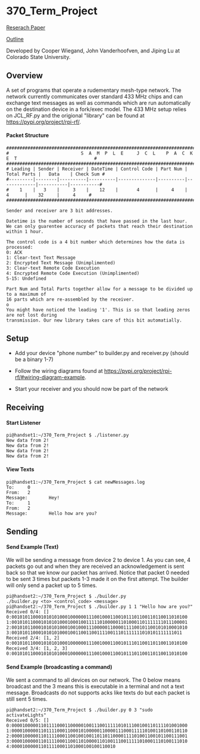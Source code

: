 # 370_Term_Project
 
 [Reserach Paper](https://docs.google.com/document/d/1NyC_Sf42hO-JUMay74-VKHViBrYexRQepyeW85B04mw/edit?usp=sharing)
 
 [Outline](https://docs.google.com/document/d/1OVfjGXZzx0KkbRxPxZe4xIjUputQPQnoWX9WUllVHjY/edit?usp=sharing)
 
 Developed by Cooper Wiegand, John Vanderhoofven, and Jiping Lu at Colorado State University.

## Overview ##
A set of programs that operate a rudementary mesh-type network. The network currently communicates over standard 433 MHz chips and can exchange text messages as well as commands which are run automatically on the destination device in a fork/exec model. The 433 MHz setup relies on JCL_RF.py and the origional "library" can be found at https://pypi.org/project/rpi-rf/.

#### Packet Structure ####
```
##########################################################################################################
#                           S  A  M  P  L  E     J  C  L    P  A  C  K  E  T                             #
##########################################################################################################
# Leading | Sender | Receiver | DateTime | Control Code | Part Num | Total Parts |   Data    | Check Sum #
#---------|--------|----------|----------|--------------|----------|-------------|-----------|-----------#
#    1    |   3    |     3    |    12    |       4      |     4    |      4      |    32     |     4     #
##########################################################################################################

Sender and receiver are 3 bit addresses.

Datetime is the number of seconds that have passed in the last hour.
We can only guarentee accuracy of packets that reach their destination within 1 hour.

The control code is a 4 bit number which determines how the data is processed:
0: ACK
1: Clear-text Text Message
2: Encrypted Text Message (Unimplimented)
3: Clear-text Remote Code Execution
4: Encrypted Remote Code Execution (Unimplimented)
5-15: Undefined

Part Num and Total Parts together allow for a message to be divided up to a maximum of 
16 parts which are re-assembled by the receiver.
o
You might have noticed the leading '1'. This is so that leading zeros are not lost during 
transmission. Our new library takes care of this bit automatially.
```

## Setup ##
- Add your device "phone number" to builder.py and receiver.py (should be a binary 1-7)

- Follow the wiring diagrams found at https://pypi.org/project/rpi-rf/#wiring-diagram-example.

- Start your receiver and you should now be part of the network

## Receiving ##

#### Start Listener ####
```
pi@handset1:~/370_Term_Project $ ./listener.py 
New data from 2!
New data from 2!
New data from 2!
New data from 2!
```

#### View Texts ####
```
pi@handset1:~/370_Term_Project $ cat newMessages.log 
To:     0
From:   2
Message:        Hey!
To:     1
From:   2
Message:        Hello how are you?
```

## Sending ##

#### Send Example (Text) ####
We will be sending a message from device 2 to device 1. As you can see, 4 packets go out and when they
are received an acknowledgement is sent back so that we know our packet has arrived. Notice that packet 0 
needed to be sent 3 times but packets 1-3 made it on the first attempt. The builder will only send a packet
up to 5 times.
```
pi@handset2:~/370_Term_Project $ ./builder.py 
./builder.py <to> <control_code> <message>
pi@handset2:~/370_Term_Project $ ./builder.py 1 1 "Hello how are you?"
Received 0/4: []
0:001010110001010101000100000011100100011001011101100110110011010100
1:001010110001010101000100010011111010000011010001101111111011100001
2:001010110001010101000100100011100000110000111100101100101010001010
3:0010101100010101010001001100110011110011101111111010101111111011
Received 2/4: [1, 2]
0:001010110001010101000100000011100100011001011101100110110011010100
Received 3/4: [1, 2, 3]
0:001010110001010101000100000011100100011001011101100110110011010100
```

#### Send Example (broadcasting a command) ####
We sent a command to all devices on our network. The 0 below means broadcast and the 3 means this is executable
in a terminal and not a text message. Broadcasts do not supports acks like texts do but each packet is still
sent 5 times.
```
pi@handset2:~/370_Term_Project $ ./builder.py 0 3 "sudo activateLights"
Received 0/5: []
0:000010000011011110001100000100111001111101011100100110111101001000
1:000010000011011110001100010100000110000111000111110100110100110110
2:000010000011011110001100100100110110110000111101001100101100111001
3:000010000011011110001100110100001101001110011111010001110100111010
4:000010000011011110001101000100100110010
```
